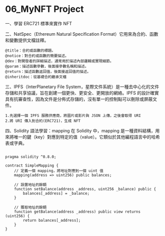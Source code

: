 # 06_MyNFT Project

一、學習 ERC721 標準來實作 NFT

二、NatSpec（Ethereum Natural Specification Format）它用來為合約、函數和變數提供文檔註釋。
```
@title：合約或函數的標題。
@notice：對合約或函數的簡要描述。
@dev：對開發者的詳細描述，通常用於描述內部邏輯或實現細節。
@param：描述函數參數，後面接參數名稱和描述。
@return：描述函數返回值，後面接返回值的描述。
@inheritdoc：從基礎合約繼承文檔
```

三、IPFS（InterPlanetary File System，星際文件系統）是一種去中心化的文件存儲和共享協議，旨在創建一個更快、更安全、更開放的網絡。IPFS 的設計確實具有抗審查性，因為文件是分佈式存儲的，沒有單一的控制點可以刪除或屏蔽文件。

```
1.先選擇一個 IPFS 服務供應商，將圖片或影片與 JSON 上傳，之後會取得 URI
2.將 URI 傳入到合約(ERC721)，生成 NFT

```

四、Solidity 語法學習：mapping
在 Solidity 中，mapping 是一種資料結構，用來將唯一的鍵（key）對應到特定的值（value）。它類似於其他編程語言中的哈希表或字典。

```solidity

pragma solidity ^0.8.0;

contract SimpleMapping {
    // 定義一個 mapping，將地址對應到一個 uint 值
    mapping(address => uint256) public balances;

    // 設置地址的餘額
    function setBalance(address _address, uint256 _balance) public {
        balances[_address] = _balance;
    }

    // 獲取地址的餘額
    function getBalance(address _address) public view returns (uint256) {
        return balances[_address];
    }
}
```


